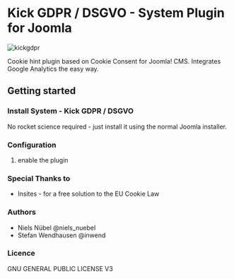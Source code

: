 # Kick GDPR / DSGVO - System Plugin for Joomla

![kickgdpr](https://user-images.githubusercontent.com/3214077/39705092-ab896c10-520d-11e8-9cd1-75d4b6d2373d.png)

Cookie hint plugin based on Cookie Consent for Joomla! CMS. Integrates Google Analytics the easy way.

## Getting started

### Install System - Kick GDPR / DSGVO
No rocket science required - just install it using the normal Joomla installer.

### Configuration
1. enable the plugin

### Special Thanks to
- Insites - for a free solution to the EU Cookie Law

### Authors
- Niels Nübel @niels_nuebel
- Stefan Wendhausen @inwend

### Licence
GNU GENERAL PUBLIC LICENSE V3